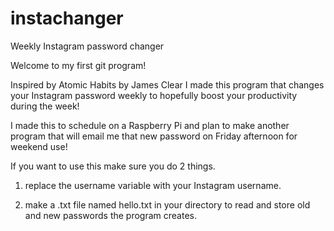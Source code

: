# instachanger
Weekly Instagram password changer


Welcome to my first git program!

Inspired by Atomic Habits by James Clear I made this program that
changes your Instagram password weekly to hopefully boost your productivity during the week!

I made this to schedule on a Raspberry Pi and plan to make another program
that will email me that new password on Friday afternoon for weekend use!

If you want to use this make sure you do 2 things.

1. replace the username variable with your Instagram username.

2. make a .txt file named hello.txt in your directory to read and store
   old and new passwords the program creates.
